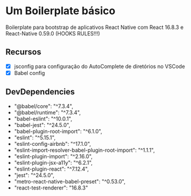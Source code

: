 # Um Boilerplate básico

Boilerplate para bootstrap de aplicativos React Native com React 16.8.3 e React-Native 0.59.0 (HOOKS RULES!!!)

## Recursos

- [x] jsconfig para configuração do AutoComplete de diretórios no VSCode
- [x] Babel config

## DevDependencies

- "@babel/core": "^7.3.4",
- "@babel/runtime": "^7.3.4",
- "babel-eslint": "^10.0.1",
- "babel-jest": "^24.5.0",
- "babel-plugin-root-import": "^6.1.0",
- "eslint": "^5.15.1",
- "eslint-config-airbnb": "^17.1.0",
- "eslint-import-resolver-babel-plugin-root-import": "^1.1.1",
- "eslint-plugin-import": "^2.16.0",
- "eslint-plugin-jsx-a11y": "^6.2.1",
- "eslint-plugin-react": "^7.12.4",
- "jest": "^24.5.0",
- "metro-react-native-babel-preset": "^0.53.0",
- "react-test-renderer": "16.8.3"
